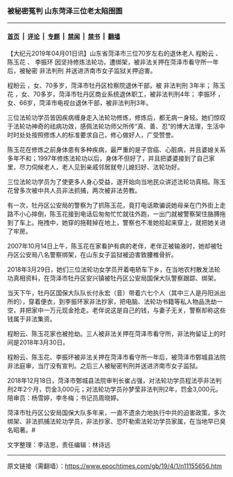 ### 被秘密冤判 山东菏泽三位老太陷囹圄

---

#### [首页](../../../..?n11155656) &nbsp;|&nbsp; [评论](../../../../../epoch-comment?n11155656) &nbsp;|&nbsp; [专题](../../../../../epoch-special?n11155656) &nbsp;|&nbsp; [禁闻](../../../../../epoch-news?n11155656) &nbsp;|&nbsp; [禁书](../../../../../books?n11155656) &nbsp;|&nbsp; [翻墙](https://github.com/gfw-breaker/nogfw/blob/master/README.md?n11155656)


<div class="post_content" id="artbody" itemprop="articleBody">
 <!-- article content begin -->
 <p>
  【大纪元2019年04月01日讯】山东省菏泽市三位70岁左右的退休老人
  <ok href="https://www.epochtimes.com/gb/tag/%E7%A8%8B%E7%9B%BC%E4%BA%91.html">
   程盼云
  </ok>
  、
  <ok href="https://www.epochtimes.com/gb/tag/%E9%99%88%E7%8E%89%E8%8A%B1.html">
   陈玉花
  </ok>
  、
  <ok href="https://www.epochtimes.com/gb/tag/%E6%9D%8E%E6%8C%AF%E7%8E%AF.html">
   李振环
  </ok>
  因坚持修炼法轮功，遭绑架，被非法关押在菏泽市看守所一年后，被秘密
  <ok href="https://www.epochtimes.com/gb/tag/%E9%9D%9E%E6%B3%95%E5%88%A4%E5%88%91.html">
   非法判刑
  </ok>
  并送进济南市女子监狱关押迫害。
 </p>
 <p>
  <ok href="https://www.epochtimes.com/gb/tag/%E7%A8%8B%E7%9B%BC%E4%BA%91.html">
   程盼云
  </ok>
  ，女、70多岁，菏泽市牡丹区检察院退休干部，被
  <ok href="https://www.epochtimes.com/gb/tag/%E9%9D%9E%E6%B3%95%E5%88%A4%E5%88%91.html">
   非法判刑
  </ok>
  3年半；
  <ok href="https://www.epochtimes.com/gb/tag/%E9%99%88%E7%8E%89%E8%8A%B1.html">
   陈玉花
  </ok>
  ，女、70多岁，菏泽市牡丹区商业系统退休职工，被非法判刑4年；
  <ok href="https://www.epochtimes.com/gb/tag/%E6%9D%8E%E6%8C%AF%E7%8E%AF.html">
   李振环
  </ok>
  ，女、66岁，菏泽市电视台退休干部，被非法判刑3年。
 </p>
 <p>
  三位法轮功学员皆因疾病缠身走入法轮功修炼，修炼后，都无病一身轻。她们惊叹于法轮功神奇的祛病功效，感佩法轮功师父所传“真、善、忍”的博大法理，生活中时时处处按照修炼人的标准要求自己，修心做好人，广受赞誉。
 </p>
 <p>
  陈玉花在修炼之前身体患有多种疾病，最严重的是子宫癌、心脏病，并且婆媳关系多年不和；1997年修炼法轮功以后，身体不但好了，并且把婆婆接到了自己家里，尽力伺候老人，老人见到亲戚邻居就夸儿媳妇好、法轮功好。
 </p>
 <p>
  三位法轮功学员为了使更多人身心受益，遂开始向当地民众讲述法轮功真相。陈玉花曾多次被中共人员非法抓捕，两次被非法劳教。
 </p>
 <p>
  有一次，牡丹区公安局的警察为了抓陈玉花，竟打电话欺骗说她母亲在门外街上走路不小心摔倒，陈玉花接到电话后匆匆忙忙就往外跑，一出门就被警察架住胳膊拖到了车上。拖拽中，她穿的拖鞋掉在地上，警察也不准她拾起来穿上，就把她关进了牢房。
 </p>
 <p>
  2007年10月14日上午，陈玉花在家看护有病的老伴，老伴正被输液时，她却被牡丹区公安局八名警察绑架，在山东女子监狱被迫害致腰椎骨折。
 </p>
 <p>
  2018年3月29日，她们三位法轮功女学员开着电轿车下乡，在当地农村散发法轮功真相资料，在菏泽市牡丹区安兴镇被牡丹区公安局国保大队警察跟踪、绑架。
 </p>
 <p>
  当天下午，牡丹区国保大队队长付永宏（音）带着六七个人（其中三人是丹阳派出所的），穿着便衣，到李振环家非法抄家，把电脑、法轮功书籍等私人物品洗劫一空，并把家中一万元现金抢走。老伴说这是自己的钱，与妻子无关，警察却称这些钱属于非法集资。
 </p>
 <p>
  程盼云、陈玉花家也被抢劫。三人被非法关押在菏泽市看守所，非法拘留证上的时间是2018年3月30日。
 </p>
 <p>
  程盼云、陈玉花、李振环被非法关押在菏泽市看守所一年后，被菏泽市鄄城县法院非法庭审，当厅没有宣判。之后三人被秘密判刑并送进济南市女子监狱。
 </p>
 <p>
  2018年12月18日，菏泽市鄄城县法院审判长崔占强，对法轮功学员程法亭非法判刑2年2个月，罚金3,000元；对法轮功学员孙梦莹非法判刑2年，罚金3,000元。陪审员：杨雪婷，李冬梅；书记员周晓婷。
 </p>
 <p>
  菏泽市牡丹区公安局国保大队多年来，一直不遗余力地执行中共的迫害政策，多次绑架、非法抓捕法轮功学员，非法抄家、恐吓勒索法轮功学员家属，在当地早已臭名昭著。#
 </p>
 <p>
  文字整理：李洁思，责任编辑：林诗远
 </p>
 <!-- article content end -->
 <div id="below_article_ad">
 </div>
</div>


---

原文链接（需翻墙）：https://www.epochtimes.com/gb/19/4/1/n11155656.htm